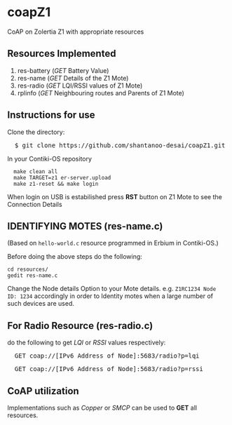 # coapZ1
CoAP on Zolertia Z1 with appropriate resources

## Resources Implemented
1. res-battery (*GET* Battery Value)
2. res-name (*GET* Details of the Z1 Mote)
3. res-radio (*GET* LQI/RSSI values of Z1 Mote)
4. rplinfo (*GET* Neighbouring routes and Parents of Z1 Mote)

## Instructions for use

Clone the directory:
<pre>
  $ git clone https://github.com/shantanoo-desai/coapZ1.git
</pre>

In your Contiki-OS repository
```
  make clean all
  make TARGET=z1 er-server.upload
  make z1-reset && make login
```
When login on USB is estabilished press __RST__ button on Z1 Mote to see the Connection Details

## IDENTIFYING MOTES (res-name.c)
(Based on `hello-world.c` resource programmed in Erbium in Contiki-OS.)

Before doing the above steps do the following:
```
cd resources/
gedit res-name.c
```
Change the Node details Option to your Mote details. e.g. `Z1RC1234 Node ID: 1234` accordingly in order to
Identity motes when a large number of such devices are used.

## For Radio Resource (res-radio.c)
do the following to get *LQI* or *RSSI* values respectively:
<pre>
  GET coap://[IPv6 Address of Node]:5683/radio?p=lqi
</pre>

<pre>
  GET coap://[IPv6 Address of Node]:5683/radio?p=rssi
</pre>

## CoAP utilization
Implementations such as *Copper*  or *SMCP* can be used to __GET__ all resources.
